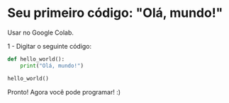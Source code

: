 # Seu primeiro código: "Olá, mundo!"

Usar no Google Colab.

1 - Digitar o seguinte código:

```python
def hello_world():
    print("Olá, mundo!")

hello_world()
```

Pronto! Agora você pode programar! :)
